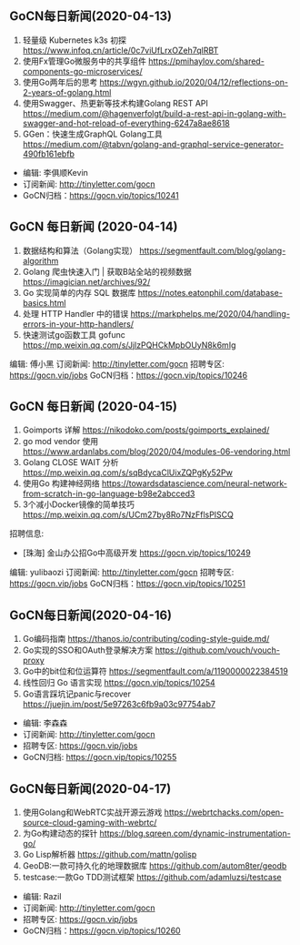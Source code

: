 ## GoCN每日新闻(2020-04-13)

1. 轻量级 Kubernetes k3s 初探 https://www.infoq.cn/article/0c7viUfLrxOZeh7qlRBT
2. 使用Fx管理Go微服务中的共享组件 https://pmihaylov.com/shared-components-go-microservices/
3. 使用Go两年后的思考 https://wgyn.github.io/2020/04/12/reflections-on-2-years-of-golang.html
4. 使用Swagger、热更新等技术构建Golang REST API https://medium.com/@hagenverfolgt/build-a-rest-api-in-golang-with-swagger-and-hot-reload-of-everything-6247a8ae8618
5. GGen：快速生成GraphQL Golang工具 https://medium.com/@tabvn/golang-and-graphql-service-generator-490fb161ebfb

* 编辑: 李俱顺Kevin
* 订阅新闻: http://tinyletter.com/gocn
* GoCN归档：https://gocn.vip/topics/10241

## GoCN 每日新闻 (2020-04-14)

1. 数据结构和算法（Golang实现） https://segmentfault.com/blog/golang-algorithm
2. Golang 爬虫快速入门 | 获取B站全站的视频数据 https://imagician.net/archives/92/
3. Go 实现简单的内存 SQL 数据库 https://notes.eatonphil.com/database-basics.html
4. 处理 HTTP Handler 中的错误 https://markphelps.me/2020/04/handling-errors-in-your-http-handlers/
5. 快速测试go函数工具 gofunc https://mp.weixin.qq.com/s/JjlzPQHCkMpbOUyN8k6mIg

编辑: 傅小黑
订阅新闻: http://tinyletter.com/gocn
招聘专区: https://gocn.vip/jobs
GoCN归档：https://gocn.vip/topics/10246

## GoCN 每日新闻 (2020-04-15)

1. Goimports 详解 https://nikodoko.com/posts/goimports_explained/
2. go mod vendor 使用 https://www.ardanlabs.com/blog/2020/04/modules-06-vendoring.html
3. Golang CLOSE WAIT 分析 https://mp.weixin.qq.com/s/sqBdycaClUixZQPgKy52Pw
4. 使用Go 构建神经网络 https://towardsdatascience.com/neural-network-from-scratch-in-go-language-b98e2abcced3
5. 3个减小Docker镜像的简单技巧 https://mp.weixin.qq.com/s/UCm27by8Ro7NzFflsPISCQ


招聘信息:
* [珠海] 金山办公招Go中高级开发 https://gocn.vip/topics/10249

编辑: yulibaozi
订阅新闻: http://tinyletter.com/gocn
招聘专区: https://gocn.vip/jobs
GoCN归档：https://gocn.vip/topics/10251


## GoCN每日新闻(2020-04-16)

1. Go编码指南 https://thanos.io/contributing/coding-style-guide.md/
2. Go实现的SSO和OAuth登录解决方案 https://github.com/vouch/vouch-proxy
3. Go中的bit位和位运算符 https://segmentfault.com/a/1190000022384519
4. 线性回归 Go 语言实现 https://gocn.vip/topics/10254
5. Go语言踩坑记panic与recover https://juejin.im/post/5e97263c6fb9a03c97754ab7

* 编辑: 李森森
* 订阅新闻: http://tinyletter.com/gocn
* 招聘专区: https://gocn.vip/jobs
* GoCN归档: https://gocn.vip/topics/10255

## GoCN每日新闻(2020-04-17)

1. 使用Golang和WebRTC实战开源云游戏 https://webrtchacks.com/open-source-cloud-gaming-with-webrtc/
2. 为Go构建动态的探针 https://blog.sqreen.com/dynamic-instrumentation-go/
3. Go Lisp解析器 https://github.com/mattn/golisp
4. GeoDB:一款可持久化的地理数据库 https://github.com/autom8ter/geodb
5. testcase:一款Go TDD测试框架 https://github.com/adamluzsi/testcase

* 编辑: Razil
* 订阅新闻: http://tinyletter.com/gocn
* 招聘专区: https://gocn.vip/jobs
* GoCN归档：https://gocn.vip/topics/10260

